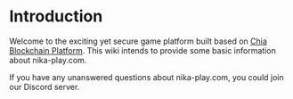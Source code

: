 # Introduction
Welcome to the exciting yet secure game platform built based on [Chia Blockchain Platform](https://www.chia.net/). This wiki intends to provide some basic information about nika-play.com.

If you have any unanswered questions about nika-play.com, you could join our Discord server.